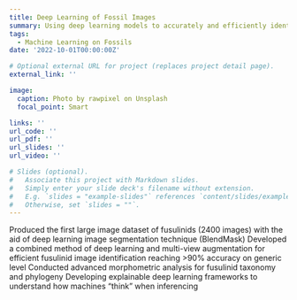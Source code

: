 ```yaml
---
title: Deep Learning of Fossil Images
summary: Using deep learning models to accurately and efficiently identify/classify fossil organisms.
tags:
  - Machine Learning on Fossils
date: '2022-10-01T00:00:00Z'

# Optional external URL for project (replaces project detail page).
external_link: ''

image:
  caption: Photo by rawpixel on Unsplash
  focal_point: Smart

links: ''
url_code: ''
url_pdf: ''
url_slides: ''
url_video: ''

# Slides (optional).
#   Associate this project with Markdown slides.
#   Simply enter your slide deck's filename without extension.
#   E.g. `slides = "example-slides"` references `content/slides/example-slides.md`.
#   Otherwise, set `slides = ""`.
---
```


Produced the first large image dataset of fusulinids (2400 images) with the aid of deep learning image segmentation technique (BlendMask)
Developed a combined method of deep learning and multi-view augmentation for efficient fusulinid image identification reaching >90% accuracy on generic level
Conducted advanced morphometric analysis for fusulinid taxonomy and phylogeny
Developing explainable deep learning frameworks to understand how machines “think” when inferencing

